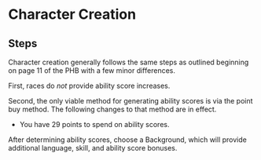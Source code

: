 # Character Creation
## Steps
Character creation generally follows the same steps as outlined beginning on page 11 of the PHB with a few minor differences.

First, races do *not* provide ability score increases.

Second, the only viable method for generating ability scores is via the point buy method. The following changes to that method are in effect.
- You have 29 points to spend on ability scores.

After determining ability scores, choose a Background, which will provide additional language, skill, and ability score bonuses.